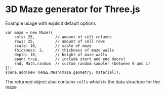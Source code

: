# 3D Maze generator for Three.js

Example usage with explicit default options

    var maze = new Maze({
	    cols: 25,         // amount of cell columns
	    rows: 25,         // amount of cell rows
	    scale: 10,        // scale of maze
	    thickness: 2,     // thickness of maze walls
	    depth: 10,        // height of maze walls
	    open: true,       // include start and end doors?
	    rnd: Math.random  // custom random sampler (between 0 and 1)
    });
    scene.add(new THREE.Mesh(maze.geometry, material));

The returned object also contains <code>cells</code> which is the data structure for the maze
